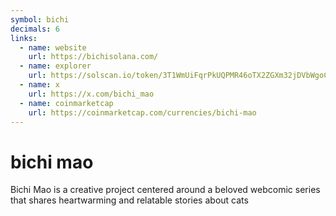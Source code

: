 ```yaml
---
symbol: bichi
decimals: 6
links:
  - name: website
    url: https://bichisolana.com/
  - name: explorer
    url: https://solscan.io/token/3T1WmUiFqrPkUQPMR46oTX2ZGXm32jDVbWgoCNY4pump
  - name: x
    url: https://x.com/bichi_mao
  - name: coinmarketcap
    url: https://coinmarketcap.com/currencies/bichi-mao
---
```


# bichi mao

Bichi Mao is a creative project centered around a beloved webcomic series that shares heartwarming and relatable stories about cats
